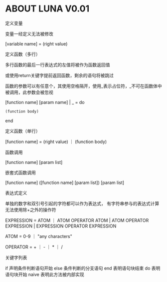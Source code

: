 # ABOUT LUNA V0.01

定义变量

变量一经定义无法被修改

[variable name] = (right value)

定义函数（多行）

多行函数的最后一行表达式的左值将被作为函数返回值

或使用return关键字提前返回函数，剩余的语句将被跳过

函数的参数可以有任意个，其使用空格隔开，使用_表示占位符，_不可在函数体中被调用，此参数会被忽视

[function name] [param name] | _ = do

    (function body)
    
end

定义函数（单行）

[function name] = (right value) ｜ (function body)

函数调用

[function name] [param list]

嵌套式函数调用

[function name] ([function name] [param list]) [param list]

表达式定义

单独的数字和双引号引起的字符都可以作为表达式，
有字符串参与的表达式计算无法使用除+之外的操作符

EXPRESSION = ATOM ｜ ATOM OPERATOR ATOM | ATOM OPERATOR EXPRESSION | EXPRESSION OPERATOR EXPRESSION

ATOM = 0-9 ｜ "any characters"

OPERATOR = + ｜ - ｜ * ｜ /

关键字列表

if 声明条件判断语句开始
else 条件判断的分支语句
end 表明语句块结束
do 表明语句块开始
naive 表明此方法被内部实现